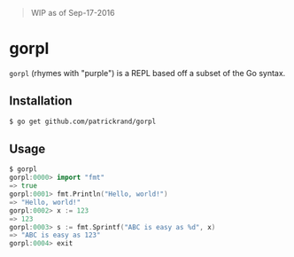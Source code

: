 > WIP as of Sep-17-2016

# gorpl
`gorpl` (rhymes with "purple") is a REPL based off a subset of the Go syntax.

## Installation

```bash
$ go get github.com/patrickrand/gorpl
```

## Usage

```go
$ gorpl 
gorpl:0000> import "fmt"
=> true
gorpl:0001> fmt.Println("Hello, world!")
=> "Hello, world!"
gorpl:0002> x := 123
=> 123
gorpl:0003> s := fmt.Sprintf("ABC is easy as %d", x)
=> "ABC is easy as 123"
gorpl:0004> exit

```